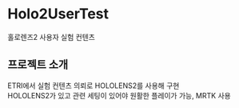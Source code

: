 # Holo2UserTest
홀로렌즈2 사용자 실험 컨텐츠

## 프로젝트 소개
ETRI에서 실험 컨텐츠 의뢰로 HOLOLENS2를 사용해 구현</br>
HOLOLENS2가 있고 관련 세팅이 있어야 원활한 플레이가 가능, MRTK 사용

